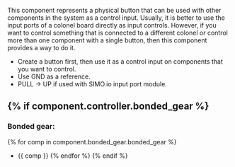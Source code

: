This component represents a physical button that can be used with other components in the system as a control input.
Usually, it is better to use the input ports of a colonel board directly as input controls. 
However, if you want to control something that is connected to a different colonel or control more than one component with a single button, then this component provides a way to do it.

- Create a button first, then use it as a control input on components that you want to control.
- Use GND as a reference. 
- PULL -> UP if used with SIMO.io input port module.

{% if component.controller.bonded_gear %}
---
### Bonded gear:

{% for comp in component.bonded_gear.bonded_gear %}
- {{ comp }}
{% endfor %}
{% endif %}